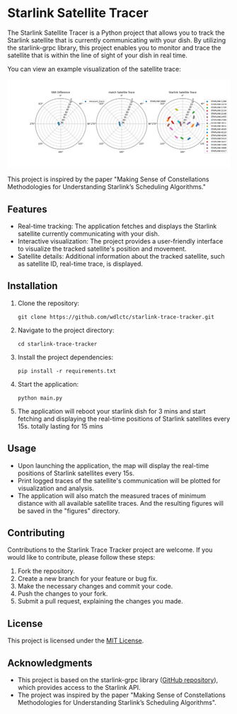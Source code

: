 # Starlink Satellite Tracer

The Starlink Satellite Tracer is a Python project that allows you to track the Starlink satellite that is currently communicating with your dish. By utilizing the starlink-grpc library, this project enables you to monitor and trace the satellite that is within the line of sight of your dish in real time.

You can view an example visualization of the satellite trace:

![Visualization](figures/visualization.png)

This project is inspired by the paper "Making Sense of Constellations Methodologies for Understanding Starlink’s Scheduling Algorithms."

## Features

- Real-time tracking: The application fetches and displays the Starlink satellite currently communicating with your dish.
- Interactive visualization: The project provides a user-friendly interface to visualize the tracked satellite's position and movement.
- Satellite details: Additional information about the tracked satellite, such as satellite ID, real-time trace, is displayed.

## Installation

1. Clone the repository:

   ```
   git clone https://github.com/wdlctc/starlink-trace-tracker.git
   ```

2. Navigate to the project directory:

   ```
   cd starlink-trace-tracker
   ```

3. Install the project dependencies:

   ```
   pip install -r requirements.txt
   ```

4. Start the application:

   ```
   python main.py
   ```

5. The application will reboot your starlink dish for 3 mins and start fetching and displaying the real-time positions of Starlink satellites every 15s. totally lasting for 15 mins

## Usage

- Upon launching the application, the map will display the real-time positions of Starlink satellites every 15s.
- Print logged traces of the satellite's communication will be plotted for visualization and analysis.
- The application will also match the measured traces of minimum distance with all available satellite traces. And the resulting figures will be saved in the "figures" directory.

## Contributing

Contributions to the Starlink Trace Tracker project are welcome. If you would like to contribute, please follow these steps:

1. Fork the repository.
2. Create a new branch for your feature or bug fix.
3. Make the necessary changes and commit your code.
4. Push the changes to your fork.
5. Submit a pull request, explaining the changes you made.

## License

This project is licensed under the [MIT License](LICENSE).

## Acknowledgments

- This project is based on the starlink-grpc library ([GitHub repository](https://github.com/sparky8512/starlink-grpc-tools)), which provides access to the Starlink API.
- The project was inspired by the paper "Making Sense of Constellations Methodologies for Understanding Starlink’s Scheduling Algorithms".